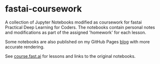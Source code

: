 # fastai-coursework

A collection of Jupyter Notebooks modified as coursework for fastai Practical Deep Learning for Coders. The notebooks contain personal notes and modifications as part of the assigned 'homework' for each lesson.

Some notebooks are also published on my GitHub Pages [blog](https://spa-dev.github.io/fastai.html) with more accurate rendering.

See [course.fast.ai](https://course.fast.ai) for lessons and links to the original notebooks.
